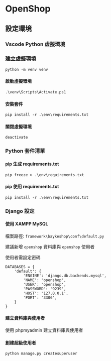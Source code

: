 # OpenShop

## 設定環境

### Vscode Python 虛擬環境

### 建立虛擬環境
```
python -m venv venv
```

#### 啟動虛擬環境
```
.\venv\Scripts\Activate.ps1
```

#### 安裝套件
```
pip install -r .\env\requirements.txt
```

#### 關閉虛擬環境
```
deactivate
```

### Python 套件清單

#### pip 生成 requirements.txt

```
pip freeze > .\env\requirements.txt
```

#### pip 使用 requirements.txt

```
pip install -r .\env\requirements.txt
```

### Django 設定

#### 使用 XAMPP MySQL

檔案路徑: `framework\baykeshop\conf\default.py`

建議新增 `openshop` 資料庫與 `openshop` 使用者

使用者需設定密碼

```
DATABASES = {
    'default': {
        'ENGINE': 'django.db.backends.mysql',
        'NAME': 'openshop',
        'USER': 'openshop',
        'PASSWORD': '9239',
        'HOST': '127.0.0.1',
        'PORT': '3306',
    }
}
```
#### 建立資料庫與使用者
使用 phpmyadmin 建立資料庫與使用者

#### 創建超級使用者
```
python manage.py createsuperuser
```